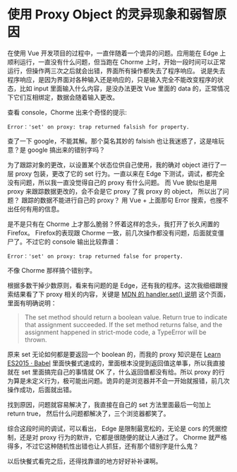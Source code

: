 # 使用 Proxy Object 的灵异现象和弱智原因

在使用 Vue 开发项目的过程中，一直伴随着一个诡异的问题。应用能在 Edge 上顺利运行，一直没有什么问题，但当跑在 Chorme 上时，开始一段时间可以正常运行，但操作两三次之后就会出错，界面所有操作都失去了程序响应。
说是失去程序响应，是因为界面对各种输入还是响应的，只是输入完全不能改变程序的状态，比如 input 里面输入什么内容，是没办法更改 Vue 里面的 data 的，正常情况下它们互相绑定，数据会随着输入更改。

查看 console，Chorme 出来个奇怪的提示:
```
Error：'set' on proxy: trap returned falsish for property.
```
查了一下 google，不能其解。那个莫名其妙的 falsish 也让我迷惑了，这是啥玩意？是 google 搞出来的错别字吗？ 

为了跟踪对象的更改，以设置某个状态位供自己使用，我的确对 object 进行了一层 proxy 包装，更改了它的 set 行为。一直以来在 Edge 下测试，调试，都完全没有问题，所以我一直没觉得自己的 proxy 有什么问题。
而 Vue 貌似也是用 proxy 来跟踪数据更改的，会不会是它 proxy 了我 proxy 的 object， 所以出了问题？ 跟踪的数据不能进行自己的 proxy？ 用 Vue + 上面那句 Error 搜索，也搜不出任何有用的信息。

是不是只有在 Chorme 上才那么脆弱？怀着这样的念头，我打开了长久闲置的 Firefox。
Firefox的表现跟 Chorme 一致，前几次操作都没有问题，后面就变僵尸了。不过它的 console 输出比较靠谱： 
```
Error：'set' on proxy: trap returned false for property.
``` 
不像 Chorme 那样搞个错别字。

根据多数干掉少数原则，看来有问题的是 Edge，还有我的程序。这次我细细跟搜索结果看了下 proxy 相关的内容，关键是 [MDN 的 handler.set() 说明](https://developer.mozilla.org/en-US/docs/Web/JavaScript/Reference/Global_Objects/Proxy/handler/set) 这个页面，里面有明确说明：
>The set method should return a boolean value. Return true to indicate that assignment succeeded. If the set method returns false, and the assignment happened in strict-mode code, a TypeError will be thrown.  

原来 set 无论如何都是要返回一个 boolean 的，而我的 proxy 知识是在 [Learn ES2015 · Babel](https://babeljs.io/docs/learn-es2015/) 里面快餐式速成的，里面根本没提到返回值这单事，所以我直接就在 set 里面搞完自己的事情就 OK 了，什么返回值都没有给。所以 proxy 的行为算是未定义行为，极可能出问题。诡异的是浏览器并不会一开始就报错，前几次操作成功，后面就出错。

找到原因，问题就容易解决了，我直接在自己的 set 方法里面最后一句加上 return true， 然后什么问题都解决了，三个浏览器都笑了。

综合这段时间的调试，可以看出， Edge 是限制最宽松的，无论是 cors 的凭据控制，还是对 proxy 行为的默许，它都是很随便的就让人通过了。 
Chorme 就严格得多，不过它这种随机性出错也让人抓狂，还有那个错别字是什么鬼？

以后快餐式看完之后，还得找靠谱的地方好好补补课啊。
